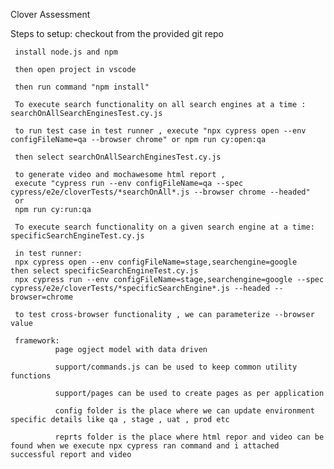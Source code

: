 Clover Assessment

Steps to setup:
     checkout from the provided git repo

     install node.js and npm

     then open project in vscode

     then run command "npm install"
     
     To execute search functionality on all search engines at a time : searchOnAllSearchEnginesTest.cy.js

     to run test case in test runner , execute "npx cypress open --env configFileName=qa --browser chrome" or npm run cy:open:qa

     then select searchOnAllSearchEnginesTest.cy.js

     to generate video and mochawesome html report , 
     execute "cypress run --env configFileName=qa --spec cypress/e2e/cloverTests/*searchOnAll*.js --browser chrome --headed" 
     or 
     npm run cy:run:qa

     To execute search functionality on a given search engine at a time: specificSearchEngineTest.cy.js

     in test runner:
     npx cypress open --env configFileName=stage,searchengine=google    then select specificSearchEngineTest.cy.js
     npx cypress run --env configFileName=stage,searchengine=google --spec cypress/e2e/cloverTests/*specificSearchEngine*.js --headed --browser=chrome

     to test cross-browser functionality , we can parameterize --browser value 

     framework:
              page ogject model with data driven

              support/commands.js can be used to keep common utility functions

              support/pages can be used to create pages as per application

              config folder is the place where we can update environment specific details like qa , stage , uat , prod etc

              reprts folder is the place where html repor and video can be found when we execute npx cypress ran command and i attached successful report and video

              



